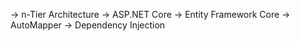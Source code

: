 -> n-Tier Architecture -> ASP.NET Core -> Entity Framework Core -> AutoMapper -> Dependency Injection
